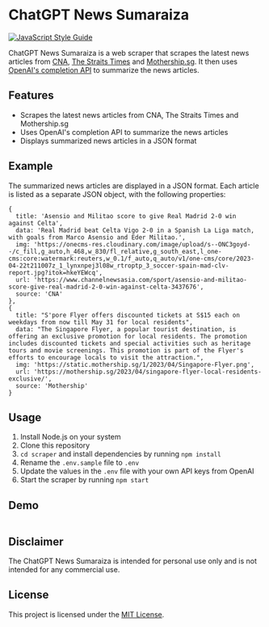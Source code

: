 # ChatGPT News Sumaraiza
[![JavaScript Style Guide](https://cdn.rawgit.com/standard/standard/master/badge.svg)](https://github.com/standard/standard)

ChatGPT News Sumaraiza is a web scraper that scrapes the latest news articles from [CNA](https://www.channelnewsasia.com/), [The Straits Times](https://www.straitstimes.com/) and [Mothership.sg](https://mothership.sg/). It then uses [OpenAI's completion API](https://platform.openai.com/docs/guides/completion) to summarize the news articles.

## Features

- Scrapes the latest news articles from CNA, The Straits Times and Mothership.sg
- Uses OpenAI's completion API to summarize the news articles
- Displays summarized news articles in a JSON format

## Example

The summarized news articles are displayed in a JSON format. Each article is listed as a separate JSON object, with the following properties:

```
{
  title: 'Asensio and Militao score to give Real Madrid 2-0 win against Celta',
  data: 'Real Madrid beat Celta Vigo 2-0 in a Spanish La Liga match, with goals from Marco Asensio and Eder Militao.',
  img: 'https://onecms-res.cloudinary.com/image/upload/s--ONC3goyd--/c_fill,g_auto,h_468,w_830/fl_relative,g_south_east,l_one-cms:core:watermark:reuters,w_0.1/f_auto,q_auto/v1/one-cms/core/2023-04-22t211007z_1_lynxnpej3l08w_rtroptp_3_soccer-spain-mad-clv-report.jpg?itok=hkeYEWcq',
  url: 'https://www.channelnewsasia.com/sport/asensio-and-militao-score-give-real-madrid-2-0-win-against-celta-3437676',
  source: 'CNA'
},
{
  title: "S'pore Flyer offers discounted tickets at S$15 each on weekdays from now till May 31 for local residents",
  data: "The Singapore Flyer, a popular tourist destination, is offering an exclusive promotion for local residents. The promotion includes discounted tickets and special activities such as heritage tours and movie screenings. This promotion is part of the Flyer's efforts to encourage locals to visit the attraction.",
  img: 'https://static.mothership.sg/1/2023/04/Singapore-Flyer.png',
  url: 'https://mothership.sg/2023/04/singapore-flyer-local-residents-exclusive/',
  source: 'Mothership'
}
```

## Usage

1. Install Node.js on your system
2. Clone this repository
3. `cd scraper` and install dependencies by running `npm install`
4. Rename the `.env.sample` file to `.env`
5. Update the values in the `.env` file with your own API keys from OpenAI
6. Start the scraper by running `npm start`

## Demo
![]()

## Disclaimer

The ChatGPT News Sumaraiza is intended for personal use only and is not intended for any commercial use.

## License

This project is licensed under the [MIT License](https://opensource.org/licenses/MIT).
